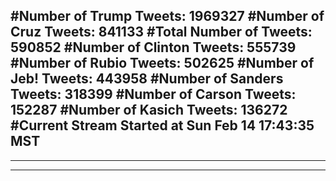#Number of Trump Tweets: 1969327
#Number of Cruz Tweets: 841133
#Total Number of Tweets: 590852 
#Number of Clinton Tweets: 555739
#Number of Rubio Tweets: 502625
#Number of Jeb! Tweets: 443958
#Number of Sanders Tweets: 318399
#Number of Carson Tweets: 152287
#Number of Kasich Tweets: 136272
#Current Stream Started at Sun Feb 14 17:43:35 MST
---
---
---
